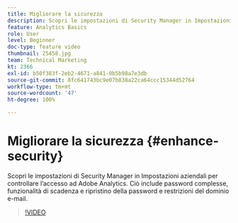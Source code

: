 ```yaml
---
title: Migliorare la sicurezza
description: Scopri le impostazioni di Security Manager in Impostazioni aziendali per controllare l’accesso ad Adobe Analytics.
feature: Analytics Basics
role: User
level: Beginner
doc-type: feature video
thumbnail: 25458.jpg
team: Technical Marketing
kt: 2366
exl-id: b50f383f-2eb2-4671-a841-0b5b98a7e3db
source-git-commit: 8fc641743bc9e07b838a22ca64ccc15344d52764
workflow-type: tm+mt
source-wordcount: '47'
ht-degree: 100%

---
```


# Migliorare la sicurezza {#enhance-security}

Scopri le impostazioni di Security Manager in Impostazioni aziendali per controllare l’accesso ad Adobe Analytics. Ciò include password complesse, funzionalità di scadenza e ripristino della password e restrizioni del dominio e-mail.

>[!VIDEO](https://video.tv.adobe.com/v/327906/?quality=12&learn=on&captions=ita)
